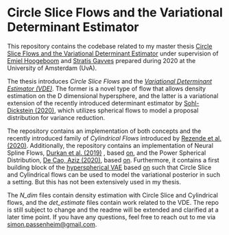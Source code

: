 # Circle Slice Flows and the Variational Determinant Estimator

This repository contains the codebase related to my master thesis [Circle Slice Flows and the Variational Determinant Estimator](https://github.com/P4ppenheimer/master_thesis) under supervision of [Emiel Hoogeboom](https://scholar.google.nl/citations?user=nkTd_BIAAAAJ&hl=en) and [Stratis Gavves](https://scholar.google.com/citations?user=QqfCvsgAAAAJ&hl=en) prepared during 2020 at the University of Amsterdam (UvA). 

The thesis introduces _Circle Slice Flows_ and the [_Variational Determinant Estimator (VDE)_](https://arxiv.org/abs/2012.13311). The former is a novel type of flow that allows density estimation on the D dimensional hypersphere, and the latter is a variational extension of the recently introduced determinant estimator by [Sohl-Dickstein (2020)](https://arxiv.org/abs/2005.06553v2), which utilizes spherical flows to model a proposal distribution for variance reduction. 

The repository contains an implementation of both concepts and the recently introduced family of _Cylindrical Flows_ introduced by 
[Rezende et al. (2020)](https://arxiv.org/abs/2002.02428). Additionally, the repository contains an implementation of Neural Spline Flows, [Durkan et al. (2019)](https://arxiv.org/abs/1906.04032) , based [on](https://github.com/bayesiains/nflows/tree/master/nflows/transforms/splines), and the Power Spherical Distribution, [De Cao, Aziz (2020)](https://arxiv.org/abs/2006.04437), based [on](https://github.com/nicola-decao/power_spherical). Furthermore, it contains a first building block of the [hyperspherical VAE](https://arxiv.org/abs/1804.00891) based [on](https://github.com/nicola-decao/s-vae-pytorch) such that Circle Slice and Cylindrical flows can be used to model the variational posterior in such a setting. But this has not been extensively used in my thesis.

The *N_dim* files contain density estimation with Circle Slice and Cylindrical flows, and the *det_estimate* files contain work related to the VDE. The repo is still subject to change and the readme will be extended and clarified at a later time point. If you have any questions, feel free to reach out to me via simon.passenheim@gmail.com.

